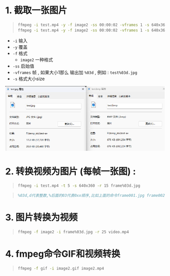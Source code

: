 # 1. 截取一张图片

>```bash
>ffmpeg -i test.mp4 -y -f image2 -ss 00:00:02 -vframes 1 -s 640x360 test.jpg 
>ffmpeg -i test.mp4 -y -f image2 -ss 00:00:02 -vframes 1 -s 640x360 test.bmp
>```

* `-i` 输入
* `-y` 覆盖
* `-f` 格式
  * `image2` 一种格式
* `-ss` 启始值
* `-vframes` 帧 , 如果大小1那么 输出加 `%03d` , 例如 : `test%03d.jpg`
* `-s` 格式大小size

<img src="assets/image-20231226221343705.png" alt="image-20231226221343705" /> 

# 2. 转换视频为图片 (每帧一张图) :

>```bash
>ffmpeg -i test.mp4 -t 5 -s 640x360 -r 15 frame%03d.jpg
>```

> ```tex
> %03d,d代表整数,%后面的03代表0xx顺序,比如上面的命令frame001.jpg frame002.jpg frame00n.jpg
> ```

# 3. 图片转换为视频

> ```bash
> ffmpeg -f image2 -i frame%03d.jpg -r 25 video.mp4
> ```



# 4. fmpeg命令GIF和视频转换

> ```bash
> ffmpeg -f gif -i image2.gif image2.mp4
> ```



